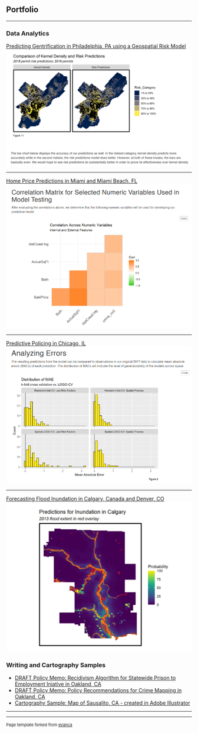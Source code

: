 ## Portfolio

---

### Data Analytics

[Predicting Gentrification in Philadelphia, PA using a Geospatial Risk Model](https://htmlpreview.github.io/?https://github.com/kristinchang/KristinTova508Final/blob/main/MUSA508_KristinTova_Final.html)
<img src="images/508FinalSnapshot.PNG"/>

---
[Home Price Predictions in Miami and Miami Beach, FL](https://htmlpreview.github.io/?https://github.com/kristinchang/508Midterm/blob/main/The_Real_Houseprices_of_Miami_Final.html)
<img src="images/508MidtermSnapshot.PNG"/>

---
[Predictive Policing in Chicago, IL](https://htmlpreview.github.io/?https://github.com/kristinchang/508HW3/blob/main/ChangKristin_MUSA508_HW3.html)
<img src="images/508HW3Snapshot.PNG"/>

---
[Forecasting Flood Inundation in Calgary, Canada and Denver, CO](https://htmlpreview.github.io/?https://github.com/kristinchang/CPLN675Midterm/blob/main/Chang_Epstein_Midterm.html)
<img src="images/CalgaryFlood.JPG"/>

### Writing and Cartography Samples

- [DRAFT Policy Memo: Recidivism Algorithm for Statewide Prison to Employment Iniative in Oakland, CA](/pdf/MUSA508_HW5_KristinChang.pdf)
- [DRAFT Policy Memo: Policy Recommendations for Crime Mapping in Oakland, CA](/pdf/CPLN520_FinalProject_KristinChang.pdf)
- [Cartography Sample: Map of Sausalito, CA - created in Adobe Illustrator](/pdf/KristinChang_CartographySample.pdf)

---




---
<p style="font-size:11px">Page template forked from <a href="https://github.com/evanca/quick-portfolio">evanca</a></p>
<!-- Remove above link if you don't want to attibute -->
